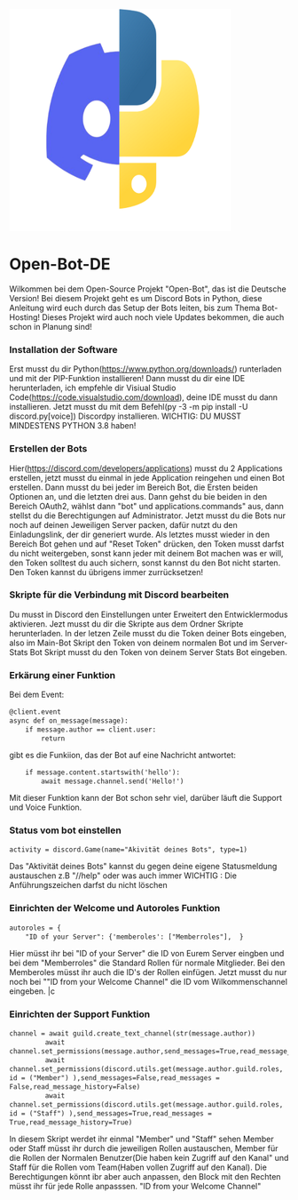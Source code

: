 <img src="https://raw.githubusercontent.com/Technikfreaksyt/Open-Bot-DE/main/LOGO.png?token=GHSAT0AAAAAABXU5RI4PLNEBQANWKMJSEY6YYSBOPA" width="400" height="400">

# Open-Bot-DE
Wilkommen bei dem Open-Source Projekt "Open-Bot", das ist die Deutsche Version!
Bei diesem Projekt geht es um Discord Bots in Python, diese Anleitung wird euch durch das Setup der Bots leiten, bis zum Thema Bot-Hosting!
Dieses Projekt wird auch noch viele Updates bekommen, die auch schon in Planung sind!

### Installation der Software
Erst musst du dir Python(https://www.python.org/downloads/) runterladen und mit der PIP-Funktion installieren!
Dann musst du dir eine IDE herunterladen, ich empfehle dir Visiual Studio Code(https://code.visualstudio.com/download), deine IDE musst du dann 
installieren.
Jetzt musst du mit dem Befehl(py -3 -m pip install -U discord.py[voice]) Discordpy installieren.
WICHTIG: DU MUSST MINDESTENS PYTHON 3.8 haben!

### Erstellen der Bots
Hier(https://discord.com/developers/applications) musst du 2 Applications erstellen, jetzt musst du einmal in jede Application reingehen und einen Bot 
erstellen.
Dann musst du bei jeder im Bereich Bot, die Ersten beiden Optionen an, und die letzten drei aus.
Dann gehst du bie beiden in den Bereich OAuth2, wählst dann "bot" und applications.commands" aus, dann stellst du die Berechtigungen auf Administrator.
Jetzt musst du die Bots nur noch auf deinen Jeweiligen Server packen, dafür nutzt du den Einladungslink, der dir generiert wurde.
Als letztes musst wieder in den Bereich Bot gehen und auf "Reset Token" drücken, den Token musst darfst du nicht weitergeben, sonst kann jeder mit deinem  Bot machen was er will, den Token solltest du auch sichern, sonst kannst du den Bot nicht starten.
Den Token kannst du übrigens immer zurrücksetzen!

### Skripte für die Verbindung mit Discord bearbeiten
Du musst in Discord den Einstellungen unter Erweitert den Entwicklermodus aktivieren.
Jezt musst du dir die Skripte aus dem Ordner Skripte herunterladen.
In der letzen Zeile musst du die Token deiner Bots eingeben, also im Main-Bot  Skript den Token von deinem normalen Bot und im Server-Stats Bot Skript 
musst du den Token von deinem Server Stats Bot eingeben. 

### Erkärung einer Funktion

Bei dem Event:
```
@client.event
async def on_message(message):
    if message.author == client.user:
        return
```
gibt es die Funkiion, das der Bot auf eine Nachricht antwortet:

```
    if message.content.startswith('hello'):
        await message.channel.send('Hello!')
```

Mit dieser Funktion kann der Bot schon sehr viel, darüber läuft die Support und Voice Funktion.

### Status vom bot einstellen
```
activity = discord.Game(name="Akivität deines Bots", type=1)
```
Das "Aktivität deines Bots" kannst du gegen deine eigene Statusmeldung austauschen z.B "//help" oder was auch immer
WICHTIG : Die Anführungszeichen darfst du nicht löschen

### Einrichten der Welcome und Autoroles Funktion
```
autoroles = {
    "ID of your Server": {'memberoles': ["Memberroles"],  }
```
Hier müsst ihr bei "ID of your Server" die ID von Eurem Server eingben und bei dem "Memberroles" die Standard Rollen für normale Mitglieder.
Bei den Memberoles müsst ihr auch die ID's der Rollen einfügen.
Jetzt musst du nur noch bei ""ID from your Welcome Channel" die ID vom Wilkommenschannel eingeben.
|c


### Einrichten der Support Funktion
```
channel = await guild.create_text_channel(str(message.author))
         await channel.set_permissions(message.author,send_messages=True,read_message_history=True,read_messages=True)
         await channel.set_permissions(discord.utils.get(message.author.guild.roles, id = ("Member") ),send_messages=False,read_messages =                        False,read_message_history=False)
         await channel.set_permissions(discord.utils.get(message.author.guild.roles, id = ("Staff") ),send_messages=True,read_messages =                          True,read_message_history=True)
```
In diesem Skript werdet ihr einmal "Member" und "Staff" sehen
Member oder Staff müsst ihr durch die jeweiligen Rollen austauschen, Member für die Rollen der Normalen Benutzer(Die haben kein Zugriff auf den Kanal" und Staff für die Rollen vom Team(Haben vollen Zugriff auf den Kanal).
Die Berechtigungen könnt ibr aber auch anpassen, den Block mit den Rechten müsst ihr für jede Rolle anpasssen.
"ID from your Welcome Channel"







